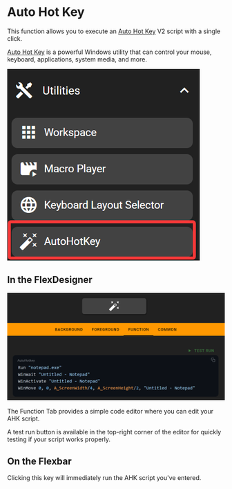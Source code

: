 # Auto Hot Key

This function allows you to execute an [Auto Hot Key](https://www.autohotkey.com/) V2 script with a single click.

[Auto Hot Key](https://www.autohotkey.com/) is a powerful Windows utility that can control your mouse, keyboard, applications, system media, and more.

![1745502544477](image/auto_hot_key/1745502544477.png)

## In the FlexDesigner

![1745502618520](image/auto_hot_key/1745502618520.png)

The Function Tab provides a simple code editor where you can edit your AHK script.

A test run button is available in the top-right corner of the editor for quickly testing if your script works properly.

## On the Flexbar

Clicking this key will immediately run the AHK script you've entered.
